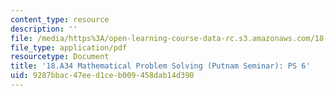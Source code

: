 ```yaml
---
content_type: resource
description: ''
file: /media/https%3A/open-learning-course-data-rc.s3.amazonaws.com/18-a34-mathematical-problem-solving-putnam-seminar-fall-2018/9287bbac47eed1ceb009458dab14d390_MIT18_A34F18PS6.pdf
file_type: application/pdf
resourcetype: Document
title: '18.A34 Mathematical Problem Solving (Putnam Seminar): PS 6'
uid: 9287bbac-47ee-d1ce-b009-458dab14d390
---
```

